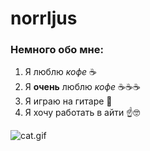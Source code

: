 # norrljus 

### Немного обо мне:

1. Я люблю *кофе* ☕
2. Я **очень** люблю *кофе* ☕☕☕
3. Я играю на гитаре 🎸
4. Я хочу работать в айти ☝🤓


![cat.gif](https://media1.tenor.com/m/ABeVmJ3y2WQAAAAd/cat-dancing-meme-dancing.gif "cat")